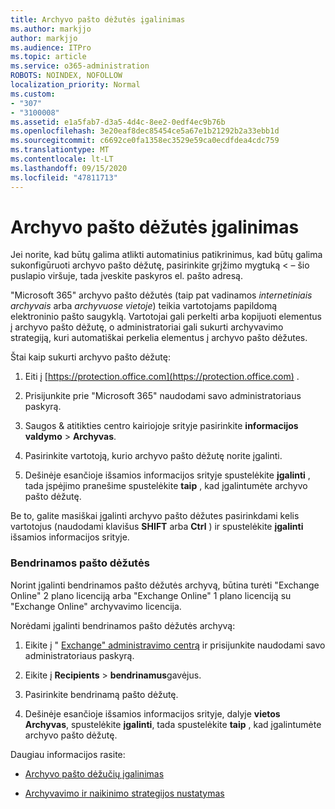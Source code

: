```yaml
---
title: Archyvo pašto dėžutės įgalinimas
ms.author: markjjo
author: markjjo
ms.audience: ITPro
ms.topic: article
ms.service: o365-administration
ROBOTS: NOINDEX, NOFOLLOW
localization_priority: Normal
ms.custom:
- "307"
- "3100008"
ms.assetid: e1a5fab7-d3a5-4d4c-8ee2-0edf4ec9b76b
ms.openlocfilehash: 3e20eaf8dec85454ce5a67e1b21292b2a33ebb1d
ms.sourcegitcommit: c6692ce0fa1358ec3529e59ca0ecdfdea4cdc759
ms.translationtype: MT
ms.contentlocale: lt-LT
ms.lasthandoff: 09/15/2020
ms.locfileid: "47811713"
---
```

# <a name="enable-an-archive-mailbox"></a>Archyvo pašto dėžutės įgalinimas

Jei norite, kad būtų galima atlikti automatinius patikrinimus, kad būtų galima sukonfigūruoti archyvo pašto dėžutę, pasirinkite grįžimo mygtuką < – šio puslapio viršuje, tada įveskite paskyros el. pašto adresą.

"Microsoft 365" archyvo pašto dėžutės (taip pat vadinamos *internetiniais archyvais* arba *archyvuose vietoje*) teikia vartotojams papildomą elektroninio pašto saugyklą. Vartotojai gali perkelti arba kopijuoti elementus į archyvo pašto dėžutę, o administratoriai gali sukurti archyvavimo strategiją, kuri automatiškai perkelia elementus į archyvo pašto dėžutes.
  
Štai kaip sukurti archyvo pašto dėžutę:
  
1. Eiti į [https://protection.office.com](https://protection.office.com) .

2. Prisijunkite prie "Microsoft 365" naudodami savo administratoriaus paskyrą.

3. Saugos &amp; atitikties centro kairiojoje srityje pasirinkite **informacijos valdymo** \> **Archyvas**.

4. Pasirinkite vartotoją, kurio archyvo pašto dėžutę norite įgalinti.

5. Dešinėje esančioje išsamios informacijos srityje spustelėkite **įgalinti** , tada įspėjimo pranešime spustelėkite **taip** , kad įgalintumėte archyvo pašto dėžutę.

Be to, galite masiškai įgalinti archyvo pašto dėžutes pasirinkdami kelis vartotojus (naudodami klavišus **SHIFT** arba **Ctrl** ) ir spustelėkite **įgalinti** išsamios informacijos srityje.
  
### <a name="shared-mailboxes"></a>Bendrinamos pašto dėžutės

Norint įgalinti bendrinamos pašto dėžutės archyvą, būtina turėti "Exchange Online" 2 plano licenciją arba "Exchange Online" 1 plano licenciją su "Exchange Online" archyvavimo licencija.  

Norėdami įgalinti bendrinamos pašto dėžutės archyvą:

1. Eikite į " [Exchange" administravimo centrą](https://outlook.office365.com/ecp) ir prisijunkite naudodami savo administratoriaus paskyrą.

2. Eikite į **Recipients**  >  **bendrinamus**gavėjus.

3. Pasirinkite bendrinamą pašto dėžutę.

4. Dešinėje esančioje išsamios informacijos srityje, dalyje **vietos Archyvas**, spustelėkite **įgalinti**, tada spustelėkite **taip** , kad įgalintumėte archyvo pašto dėžutę.

Daugiau informacijos rasite:
  
- [Archyvo pašto dėžučių įgalinimas](https://docs.microsoft.com/microsoft-365/compliance/enable-archive-mailboxes)

- [Archyvavimo ir naikinimo strategijos nustatymas](https://docs.microsoft.com//office365/securitycompliance/set-up-an-archive-and-deletion-policy-for-mailboxes)
